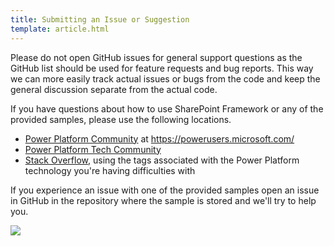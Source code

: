 ```yaml
---
title: Submitting an Issue or Suggestion
template: article.html
---
```


Please do not open GitHub issues for general support questions as the GitHub list should be used for feature requests and bug reports. This way we can more easily track actual issues or bugs from the code and keep the general discussion separate from the actual code.

If you have questions about how to use SharePoint Framework or any of the provided samples, please use the following locations.

* [Power Platform Community](https://powerusers.microsoft.com/) at https://powerusers.microsoft.com/
* [Power Platform Tech Community](https://techcommunity.microsoft.com/t5/power-platform/bd-p/PowerPlatform)
* [Stack Overflow](https://stackoverflow.com/), using the tags associated with the Power Platform technology you're having difficulties with

If you experience an issue with one of the provided samples open an issue in GitHub in the repository where the sample is stored and we'll try to help you.

<img src="https://telemetry.sharepointpnp.com/powerplatform-samples/docs/contributing/issues" />